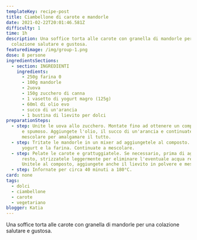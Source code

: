 ```yaml
---
templateKey: recipe-post
title: Ciambellone di carote e mandorle
date: 2021-02-22T20:01:46.581Z
difficulty: 1
time: 1h
description: Una soffice torta alle carote con granella di mandorle per una
  colazione salutare e gustosa.
featuredimage: /img/group-1.png
dose: 8 persone
ingredientsSections:
  - section: INGREDIENTI
    ingredients:
      - 250g farina 0
      - 100g mandorle
      - 2uova
      - 150g zucchero di canna
      - 1 vasetto di yogurt magro (125g)
      - 60ml di olio evo
      - succo di un'arancia
      - 1 bustina di lievito per dolci
preparationSteps:
  - step: Unite le uova allo zucchero. Montate fino ad ottenere un composto omogeneo
      e spumoso. Aggiungete l'olio, il succo di un'arancia e continuate a
      mescolare per amalgamare il tutto.
  - step: Tritate le mandorle in un mixer ad aggiungetele al composto. Unite poi lo
      yogurt e la farina. Continuate a mescolare.
  - step: Pelate le carote e grattuggiatele. Se necessario, prima di aggiungerle al
      resto, strizzatele leggermente per eliminare l'eventuale acqua residua.
      Unitele al composto, aggiungete anche il lievito in polvere e mescolate.
  - step: Infornate per circa 40 minuti a 180°C.
card: none
tags:
  - dolci
  - ciambellone
  - carote
  - vegetariano
blogger: Katia
---
```

Una soffice torta alle carote con granella di mandorle per una colazione salutare e gustosa.